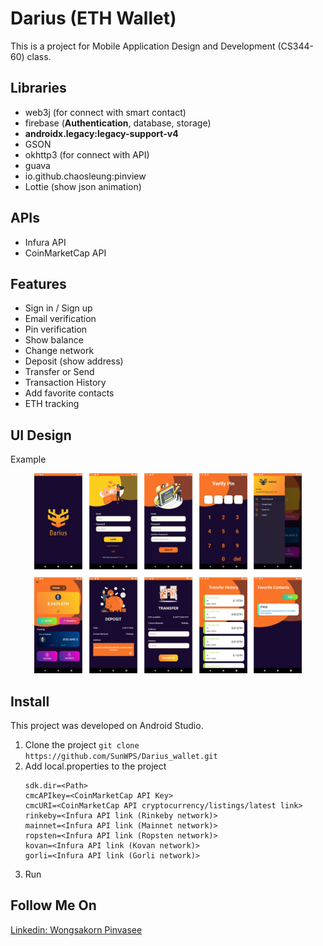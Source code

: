 # Darius (ETH Wallet)
This is a project for Mobile Application Design and Development (CS344-60) class.

## Libraries
- web3j (for connect with smart contact)
- firebase (**Authentication**, database, storage)
- **androidx.legacy:legacy-support-v4**
- GSON
- okhttp3 (for connect with API)
- guava
- io.github.chaosleung:pinview
- Lottie (show json animation)

## APIs
- Infura API
- CoinMarketCap API

## Features
- Sign in / Sign up
- Email verification
- Pin verification
- Show balance
- Change network
- Deposit (show address)
- Transfer or Send 
- Transaction History
- Add favorite contacts
- ETH tracking

## UI Design
Example
<p align="center">
    <img widht="480" height="320" src="https://github.com/SunWPS/Darius_wallet/blob/330f18f3b26df8f343a0c83c684b4bd47efaf5bc/ui_design/ui_design.png?raw=true">
</p>

## Install
This project was developed on Android Studio.
1. Clone the project
```git clone https://github.com/SunWPS/Darius_wallet.git```
2. Add local.properties to the project 
    ```
    sdk.dir=<Path>
    cmcAPIkey=<CoinMarketCap API Key>
    cmcURI=<CoinMarketCap API cryptocurrency/listings/latest link>
    rinkeby=<Infura API link (Rinkeby network)>
    mainnet=<Infura API link (Mainnet network)>
    ropsten=<Infura API link (Ropsten network)>
    kovan=<Infura API link (Kovan network)>
    gorli=<Infura API link (Gorli network)>
    ```
3. Run

## Follow Me On
[Linkedin: Wongsakorn Pinvasee](https://www.linkedin.com/in/wongsakorn-pinvasee-b57b34186/)